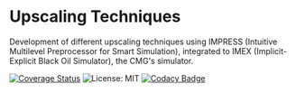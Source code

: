 # Upscaling Techniques

Development of different upscaling techniques using IMPRESS (Intuitive Multilevel Preprocessor for Smart Simulation), integrated to IMEX (Implicit-Explicit Black Oil Simulator), the CMG's simulator.

[![Coverage Status](https://coveralls.io/repos/github/renatattavares/upscaling_techniques/badge.svg)](https://coveralls.io/github/renatattavares/upscaling_techniques)
![License: MIT](https://img.shields.io/badge/License-MIT-blue.svg) [![Codacy Badge](https://api.codacy.com/project/badge/Grade/4943efcbdda94c4d8b5bc1c2057c2f56)](https://app.codacy.com/app/renatattavares/upscaling_techniques?utm_source=github.com&utm_medium=referral&utm_content=renatattavares/upscaling_techniques&utm_campaign=Badge_Grade_Dashboard)
